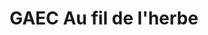 ---
title: "GAEC Au fil de l'herbe"
url: /saint-cyr-de-valorges/gaec-au-fil-de-lherbe/
shop: ferme
---
